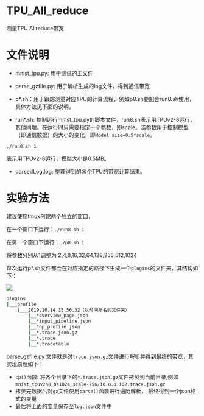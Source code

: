 # TPU_All_reduce
测量TPU Allreduce带宽

# 文件说明

- mnist_tpu.py: 用于测试的主文件
- parse_gzfile.py: 用于解析生成的log文件，得到通信带宽


- p*.sh：用于跟踪测量对应TPU的计算流程，例如p8.sh要配合run8.sh使用，具体方法见下面的说明。
- run*.sh: 控制运行mnist_tpu.py的脚本文件，run8.sh表示用TPUv2-8运行，其他同理。在运行时只需要指定一个参数，即scale。该参数用于控制模型（即通信数据）的大小的变化，即`Model size=0.5*scale`。

```
./run8.sh 1
```
表示用TPUv2-8运行，模型大小是0.5MB。

- parsedLog.log: 整理得到的各个TPU的带宽计算结果。

# 实验方法

建议使用tmux创建两个独立的窗口，

在一个窗口下运行：`./run8.sh 1`

在另一个窗口下运行：`./p8.sh 1`

将参数分别从1调整为 2,4,8,16,32,64,128,256,512,1024


每次运行p*.sh文件都会在对应指定的路径下生成一个`plugins`的文件夹，其结构如下：

![](https://ask.qcloudimg.com/draft/1215004/e697hmzjhk.png)

```bash
plugins
|___profile
    |___2019.10.14.15.56.32（以时间命名的文件夹）
        |__*overview_page.json
        |__*input_pipeline.json
        |__*op_profile.json
        |__*.trace.json.gz
        |__*.trace
        |__*.tracetable
```

parse_gzfile.py 文件就是对`trace.json.gz`文件进行解析并得到最终的带宽，其实现原理如下：

- `cp()`函数: 将各个目录下的`*.trace.json.gz`文件拷贝到当前目录,例如`mnist_tpuv2n8_bs1024_scale-256/10.0.0.102.trace.json.gz`
- 拷贝完数据后对`gz`文件使用`parse()`函数进行遍历解析， 最终得到一个json格式的变量
- 最后将上面的变量保存至`log.json`文件中

